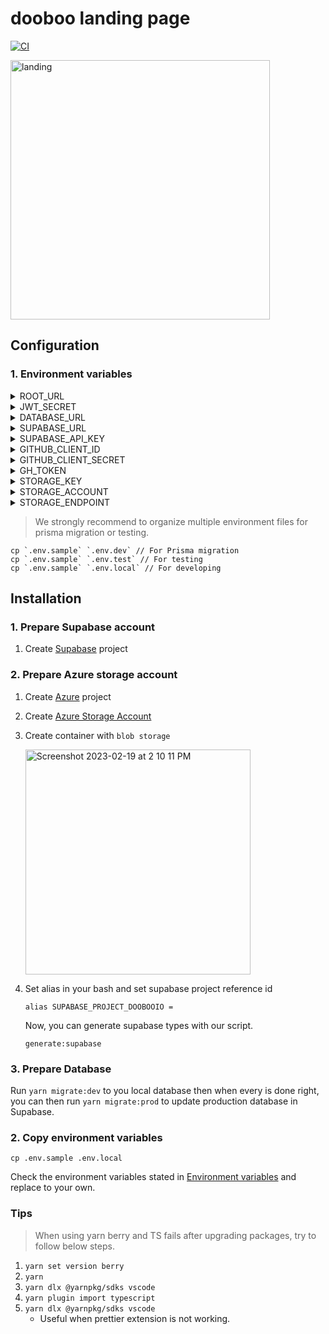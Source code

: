 # dooboo landing page

[![CI](https://github.com/hyochan/dooboo.io/actions/workflows/ci.yml/badge.svg)](https://github.com/hyochan/dooboo.io/actions/workflows/ci.yml)

<img width="415" alt="landing" src="https://user-images.githubusercontent.com/27461460/189487529-f2942a04-63af-4d6d-9600-d84e50cabeb9.png">

## Configuration

### 1. Environment variables

<details>
<summary>ROOT_URL</summary>

Base url of your web app.
</details>

<details>
<summary>JWT_SECRET</summary>

Used in server-side when you want to encode & decode data when communicating with client.
</details>

<details>
<summary>DATABASE_URL</summary>

Database connection url to access database in [Supabase](https://supabase.io).
</details>

<details>
<summary>SUPABASE_URL</summary>

Supabase database url.
</details>

<details>
<summary>SUPABASE_API_KEY</summary>

Supabase api key.
</details>

<details>
<summary>GITHUB_CLIENT_ID</summary>

The github client id to access github api.
</details>

<details>
<summary>GITHUB_CLIENT_SECRET</summary>

The github client secret to access github api.
</details>

<details>
<summary>GH_TOKEN</summary>

The github token to use github authentication.
</details>

<details>
<summary>STORAGE_KEY</summary>
Azure storage key.

You can read about [managing storage account access keys](https://learn.microsoft.com/en-us/azure/storage/common/storage-account-keys-manage?toc=%2Fazure%2Fstorage%2Fblobs%2Ftoc.json&bc=%2Fazure%2Fstorage%2Fblobs%2Fbreadcrumb%2Ftoc.json&tabs=azure-portal) for more details.
</details>

<details>
<summary>STORAGE_ACCOUNT</summary>
Azure storage account.

You can read about [managing storage account access keys](https://learn.microsoft.com/en-us/azure/storage/common/storage-account-keys-manage?toc=%2Fazure%2Fstorage%2Fblobs%2Ftoc.json&bc=%2Fazure%2Fstorage%2Fblobs%2Fbreadcrumb%2Ftoc.json&tabs=azure-portal) for more details.
</details>

<details>
<summary>STORAGE_ENDPOINT</summary>
Azure storage end point. This is a base url to access your file via url.
</details>

> We strongly recommend to organize multiple environment files for prisma migration or testing.

```
cp `.env.sample` `.env.dev` // For Prisma migration
cp `.env.sample` `.env.test` // For testing
cp `.env.sample` `.env.local` // For developing
```

## Installation

### 1. Prepare Supabase account

1. Create [Supabase](https://supabase.com) project

### 2. Prepare Azure storage account

1. Create [Azure](https://azure.microsoft.com) project

1. Create [Azure Storage Account](https://learn.microsoft.com/azure/storage/common/storage-account-overview)

1. Create container with `blob storage`

   <img width="360" alt="Screenshot 2023-02-19 at 2 10 11 PM" src="https://user-images.githubusercontent.com/27461460/219923456-894f3b53-a8bc-4485-b30d-f94183a9a652.png">

1. Set alias in your bash and set supabase project reference id

   ```
   alias SUPABASE_PROJECT_DOOBOOIO = 
   ```

   Now, you can generate supabase types with our script.

   ```
   generate:supabase
   ```

### 3. Prepare Database

Run `yarn migrate:dev` to you local database then when every is done right, you can then run `yarn migrate:prod` to update production database in Supabase.

### 2. Copy environment variables

```
cp .env.sample .env.local
```

Check the environment variables stated in [Environment variables](#1-environment-variables) and replace to your own.

### Tips

> When using yarn berry and TS fails after upgrading packages, try to follow below steps.

1. `yarn set version berry`
1. `yarn`
1. `yarn dlx @yarnpkg/sdks vscode`
1. `yarn plugin import typescript`
1. `yarn dlx @yarnpkg/sdks vscode`
   - Useful when prettier extension is not working.
